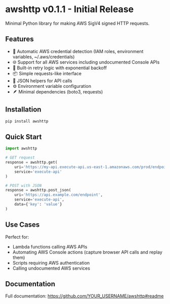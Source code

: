 # awshttp v0.1.1 - Initial Release

Minimal Python library for making AWS SigV4 signed HTTP requests.

## Features

- 🔐 Automatic AWS credential detection (IAM roles, environment variables, ~/.aws/credentials)
- 🌐 Support for all AWS services including undocumented Console APIs
- 🔄 Built-in retry logic with exponential backoff
- 📦 Simple requests-like interface
- 🎯 JSON helpers for API calls
- ⚙️ Environment variable configuration
- 🪶 Minimal dependencies (boto3, requests)

## Installation

```sh
pip install awshttp
```

## Quick Start

```python
import awshttp

# GET request
response = awshttp.get(
    uri='https://my-api.execute-api.us-east-1.amazonaws.com/prod/endpoint',
    service='execute-api'
)

# POST with JSON
response = awshttp.post_json(
    uri='https://api.example.com/endpoint',
    service='execute-api',
    data={'key': 'value'}
)
```

## Use Cases

Perfect for:
- Lambda functions calling AWS APIs
- Automating AWS Console actions (capture browser API calls and replay them)
- Scripts requiring AWS authentication
- Calling undocumented AWS services

## Documentation

Full documentation: https://github.com/YOUR_USERNAME/awshttp#readme
